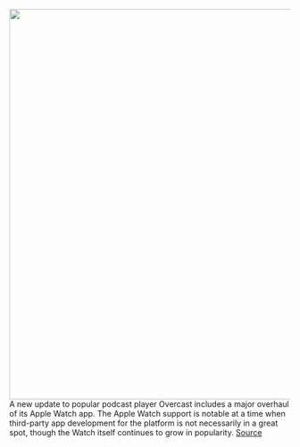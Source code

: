 <img src='https://cdn.vox-cdn.com/thumbor/Zb2npeI15YpdlbvmKtcMs1FfyGY=/0x0:4032x2688/1200x800/filters:focal(1694x1022:2338x1666)/cdn.vox-cdn.com/uploads/chorus_image/image/68872033/IMG_1337_2.0.jpeg' width='700px' /><br/>
A new update to popular podcast player Overcast includes a major overhaul of its Apple Watch app. The Apple Watch support is notable at a time when third-party app development for the platform is not necessarily in a great spot, though the Watch itself continues to grow in popularity.
<a href='https://www.theverge.com/2021/2/25/22300649/overcast-podcast-app-new-watch-update'> Source <a/>